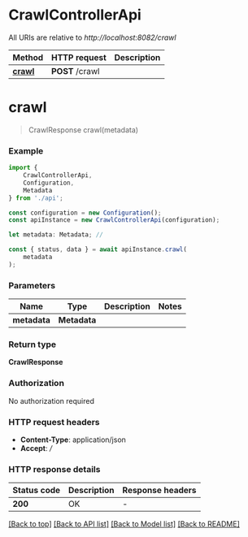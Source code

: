 # CrawlControllerApi

All URIs are relative to *http://localhost:8082/crawl*

|Method | HTTP request | Description|
|------------- | ------------- | -------------|
|[**crawl**](#crawl) | **POST** /crawl | |

# **crawl**
> CrawlResponse crawl(metadata)


### Example

```typescript
import {
    CrawlControllerApi,
    Configuration,
    Metadata
} from './api';

const configuration = new Configuration();
const apiInstance = new CrawlControllerApi(configuration);

let metadata: Metadata; //

const { status, data } = await apiInstance.crawl(
    metadata
);
```

### Parameters

|Name | Type | Description  | Notes|
|------------- | ------------- | ------------- | -------------|
| **metadata** | **Metadata**|  | |


### Return type

**CrawlResponse**

### Authorization

No authorization required

### HTTP request headers

 - **Content-Type**: application/json
 - **Accept**: */*


### HTTP response details
| Status code | Description | Response headers |
|-------------|-------------|------------------|
|**200** | OK |  -  |

[[Back to top]](#) [[Back to API list]](../README.md#documentation-for-api-endpoints) [[Back to Model list]](../README.md#documentation-for-models) [[Back to README]](../README.md)

